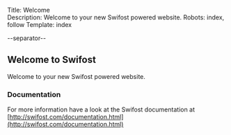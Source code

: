 Title: Welcome  
Description: Welcome to your new Swifost powered website. 
Robots: index, follow
Template: index

--separator--

## Welcome to Swifost

Welcome to your new Swifost powered website. 


### Documentation
For more information have a look at the Swifost documentation at [http://swifost.com/documentation.html](http://swifost.com/documentation.html)
